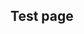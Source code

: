 ## Test page

<div
  class="tabs"
  name="test"
  enabled="true"
  height="600"
  tabs="[
    // { key: 'component', filepath: 'example/GeomorphEdit' },
    { key: 'component', filepath: 'example/NavCollide' },
    // { key: 'component', filepath: 'example/NavStringPull' },
    // { key: 'component', filepath: 'example/TriangleDev#301' },
    // { key: 'component', filepath: 'example/Css3d#301' },
    { key: 'terminal', filepath: 'test' },
    // { key: 'terminal', filepath: 'other' },
  ]"
>
</div>
